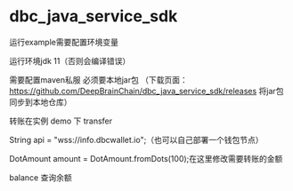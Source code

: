 # dbc_java_service_sdk

运行example需要配置环境变量

运行环境jdk 11（否则会编译错误）

需要配置maven私服 必须要本地jar包
（下载页面：https://github.com/DeepBrainChain/dbc_java_service_sdk/releases 将jar包同步到本地仓库）

转账在实例 demo 下 transfer

String api = "wss://info.dbcwallet.io";（也可以自己部署一个钱包节点）

DotAmount amount = DotAmount.fromDots(100);在这里修改需要转账的金额

balance 查询余额
